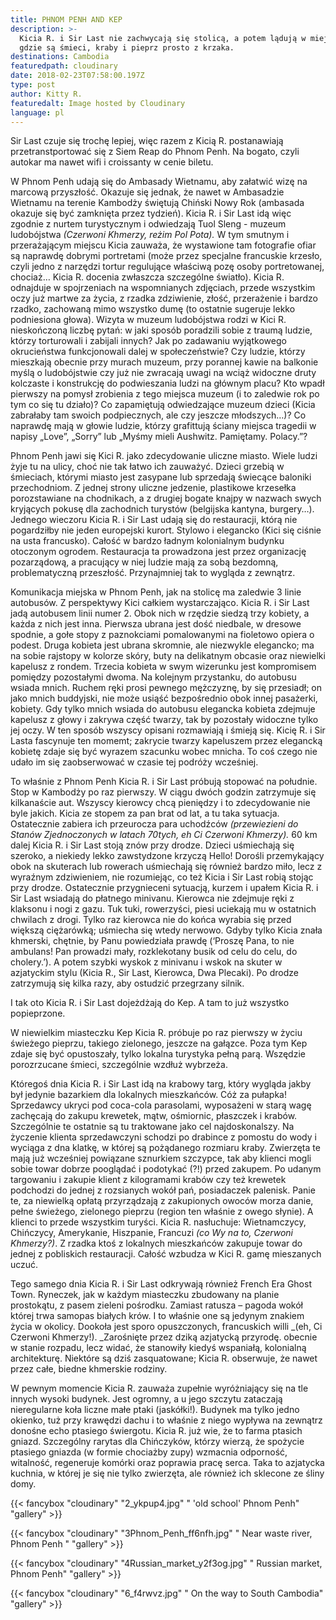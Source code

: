 ```yaml
---
title: PHNOM PENH AND KEP
description: >-
  Kicia R. i Sir Last nie zachwycają się stolicą, a potem lądują w miejscu,
  gdzie są śmieci, kraby i pieprz prosto z krzaka.
destinations: Cambodia
featuredpath: cloudinary
date: 2018-02-23T07:58:00.197Z
type: post
author: Kitty R.
featuredalt: Image hosted by Cloudinary
language: pl
---
```

Sir Last czuje się trochę lepiej, więc razem z Kicią R. postanawiają przetranstportować się z Siem Reap do Phnom Penh. Na bogato, czyli autokar ma nawet wifi i croissanty w cenie biletu.  

W Phnom Penh udają się do Ambasady Wietnamu, aby załatwić wizę na marcową przyszłość. Okazuje się jednak, że nawet w Ambasadzie Wietnamu na terenie Kambodży świętują Chiński Nowy Rok (ambasada okazuje się być zamknięta przez tydzień). Kicia R. i Sir Last idą więc zgodnie z nurtem turystycznym i odwiedzają Tuol Sleng - muzeum ludobójstwa _(Czerwoni Khmerzy, reżim Pol Pota)._ W tym smutnym i przerażającym miejscu Kicia zauważa, że wystawione tam fotografie ofiar są naprawdę dobrymi portretami (może przez specjalne francuskie krzesło, czyli jedno z narzędzi tortur regulujące właściwą pozę osoby portretowanej, chociaż… Kicia R. docenia zwłaszcza szczególne światło). Kicia R. odnajduje w spojrzeniach na wspomnianych zdjęciach, przede wszystkim oczy już martwe za życia, z rzadka zdziwienie, złość, przerażenie i bardzo rzadko, zachowaną mimo wszystko dumę (to ostatnie sugeruje lekko podniesiona głowa). Wizyta w muzeum ludobójstwa rodzi w Kici R. nieskończoną liczbę pytań: w jaki sposób poradzili sobie z traumą ludzie, którzy torturowali i zabijali innych? Jak po zadawaniu wyjątkowego okrucieństwa funkcjonowali dalej w społeczeństwie? Czy ludzie, którzy mieszkają obecnie przy murach muzeum, przy porannej kawie na balkonie myślą o ludobójstwie czy już nie zwracają uwagi na wciąż widoczne druty kolczaste i konstrukcję do podwieszania ludzi na głównym placu? Kto wpadł pierwszy na pomysł zrobienia z tego miejsca muzeum (i to zaledwie rok po tym co się tu działo)?  Co zapamiętują odwiedzające muzeum dzieci (Kicia zabrałaby tam swoich podpiecznych, ale czy jeszcze młodszych…)? Co naprawdę mają w głowie ludzie, którzy grafittują ściany miejsca tragedii w napisy „Love”,  „Sorry” lub „Myśmy mieli Aushwitz. Pamiętamy. Polacy.”? 

Phnom Penh jawi się Kici R. jako zdecydowanie uliczne miasto. Wiele ludzi żyje tu na ulicy, choć nie tak łatwo ich zauważyć. Dzieci grzebią w śmieciach, którymi miasto jest zasypane lub sprzedają świecące baloniki przechodniom. Z jednej strony uliczne jedzenie, plastikowe krzesełka porozstawiane na chodnikach, a z drugiej bogate knajpy w nazwach swych kryjących pokusę dla zachodnich turystów (belgijska kantyna, burgery…). Jednego wieczoru Kicia R. i Sir Last udają się do restauracji, którą nie pogardziłby nie jeden europejski kurort. Stylowo i elegancko (Kici się ciśnie na usta francusko). Całość w bardzo ładnym kolonialnym budynku otoczonym ogrodem.  Restauracja ta prowadzona jest przez organizację pozarządową, a pracujący w niej ludzie mają za sobą bezdomną, problematyczną przeszłość. Przynajmniej tak to wygląda z zewnątrz.

Komunikacja miejska w Phnom Penh, jak na stolicę ma zaledwie 3 linie autobusów. Z perspektywy Kici całkiem wystarczająco. Kicia R. i Sir Last jadą autobusem linii numer 2. Obok nich w rzędzie siedzą trzy kobiety, a każda z nich jest inna. Pierwsza ubrana jest dość niedbale, w dresowe spodnie, a gołe stopy z paznokciami pomalowanymi na fioletowo opiera o podest. Druga kobieta jest ubrana skromnie, ale niezwykle elegancko; ma na sobie rajstopy w kolorze skóry, buty na delikatnym obcasie oraz niewielki kapelusz z rondem. Trzecia kobieta w swym wizerunku jest kompromisem pomiędzy pozostałymi dwoma. Na kolejnym przystanku, do autobusu wsiada mnich. Ruchem ręki prosi pewnego mężczyznę, by się przesiadł; on jako mnich buddyjski, nie może usiąść bezpośrednio obok innej pasażerki, kobiety. Gdy tylko mnich wsiada do autobusu elegancka kobieta zdejmuje kapelusz z głowy i zakrywa część twarzy, tak by pozostały widoczne tylko jej oczy. W ten sposób wszyscy opisani rozmawiają i śmieją się. Kicię R. i Sir Lasta fascynuje ten momemt; zakrycie twarzy kapeluszem przez elegancką kobietę zdaje się być wyrazem szacunku wobec mnicha. To coś czego nie udało im się zaobserwować w czasie tej podróży wcześniej. 

To właśnie z Phnom Penh Kicia R. i Sir Last próbują stopować na południe. Stop w Kambodży po raz pierwszy. W ciągu dwóch godzin zatrzymuje się kilkanaście aut. Wszyscy kierowcy chcą pieniędzy i to zdecydowanie nie byle jakich. Kicia ze stopem za pan brat od lat, a tu taka sytuacja. Ostatecznie zabiera ich przeurocza para uchodźców _(przewiezieni do Stanów Zjednoczonych w latach 70tych, eh Ci Czerwoni Khmerzy)._ 60 km dalej Kicia R. i Sir Last stoją znów przy drodze. Dzieci uśmiechają się szeroko, a niekiedy lekko zawstydzone krzyczą Hello! Dorośli przemykający obok na skuterach lub rowerach uśmiechają się również bardzo miło, lecz z wyraźnym zdziwieniem, nie rozumiejąc, co też Kicia i Sir Last robią stojąc przy drodze. Ostatecznie przygnieceni sytuacją, kurzem i upałem Kicia R. i Sir Last  wsiadają do płatnego minivanu. Kierowca nie zdejmuje ręki z klaksonu i nogi z gazu. Tuk tuki, rowerzyści, piesi uciekają mu w ostatnich chwilach z drogi. Tylko raz kierowca nie do końca wyrabia się przed większą ciężarówką; uśmiecha się wtedy nerwowo.  Gdyby tylko Kicia znała khmerski, chętnie, by Panu powiedziała prawdę (‘Proszę Pana, to nie ambulans! Pan prowadzi mały, rozklekotany busik od celu do celu, do cholery.’). A potem szybki wyskok z minivanu i wskok na skuter w azjatyckim stylu (Kicia R., Sir Last, Kierowca, Dwa Plecaki). Po drodze zatrzymują się kilka razy, aby ostudzić przegrzany silnik.

 I tak oto Kicia R. i Sir Last dojeżdżają do Kep. A tam to już wszystko popieprzone. 

W niewielkim miasteczku Kep Kicia R. próbuje po raz pierwszy w życiu świeżego pieprzu, takiego zielonego, jeszcze na gałązce. Poza tym Kep zdaje się być opustoszały, tylko lokalna turystyka pełną parą. Wszędzie porozrzucane śmieci, szczególnie wzdłuż wybrzeża.

Któregoś dnia Kicia R. i Sir Last idą na krabowy targ, który wygląda jakby był jedynie bazarkiem dla lokalnych mieszkańców. Cóż za pułapka! Sprzedawcy ukryci pod coca-cola parasolami, wyposażeni w starą wagę zachęcają do zakupu krewetek, mątw, ośmiornic, płaszczek i krabów. Szczególnie te ostatnie są tu traktowane jako cel najdoskonalszy. Na życzenie klienta sprzedawczyni schodzi po drabince z pomostu do wody i wyciąga z dna klatkę, w której są pożądanego rozmiaru kraby. Zwierzęta te mają już wcześniej powiązane sznurkiem szczypce, tak aby klienci mogli sobie towar dobrze pooglądać i podotykać (?!) przed zakupem. Po udanym targowaniu i zakupie klient z kilogramami krabów czy też krewetek podchodzi do jednej z rozsianych wokół pań, posiadaczek palenisk. Panie te, za niewielką opłatą przyrządzają z zakupionych owoców morza danie, pełne świeżego, zielonego pieprzu (region ten właśnie z owego słynie). A klienci to przede wszystkim turyści. Kicia R. nasłuchuje: Wietnamczycy, Chińczycy, Amerykanie, Hiszpanie, Francuzi _(co Wy na to, Czerwoni Khmerzy?)_. Z rzadka ktoś z lokalnych mieszkańców zakupuje towar do jednej z pobliskich restauracji. Całość wzbudza w Kici R. gamę mieszanych uczuć. 

Tego samego dnia Kicia R. i Sir Last odkrywają również French Era Ghost Town. Ryneczek, jak w każdym miasteczku zbudowany na planie prostokątu, z pasem zieleni pośrodku. Zamiast ratusza – pagoda wokół której trwa samopas białych krów. I to właśnie one są jedynym znakiem życia w okolicy. Dookoła jest sporo opuszczonych, francuskich willi _(eh, Ci Czerwoni Khmerzy!). _Zarośnięte przez dziką azjatycką przyrodę. obecnie w stanie rozpadu, lecz widać, że stanowiły kiedyś wspaniałą, kolonialną architekturę. Niektóre są dziś zasquatowane; Kicia R. obserwuje, że nawet przez całe, biedne khmerskie rodziny. 

W pewnym momencie Kicia R. zauważa zupełnie wyróżniający się na tle innych wysoki budynek. Jest ogromny, a u jego szczytu zataczają nieregularne koła liczne małe ptaki (jaskółki!). Budynek ma tylko jedno okienko, tuż przy krawędzi dachu i to właśnie z niego wypływa na zewnątrz donośne echo ptasiego świergotu. Kicia R. już wie, że to farma ptasich gniazd. Szczególny rarytas dla Chińczyków, którzy wierzą, że spożycie ptasiego gniazda (w formie chociażby zupy) wzmacnia odporność, witalność, regeneruje komórki oraz poprawia pracę serca.  Taka to azjatycka kuchnia, w której je się nie tylko zwierzęta, ale również ich sklecone ze śliny domy.

{{< fancybox "cloudinary" "2_ykpup4.jpg" " 'old school' Phnom Penh" "gallery" >}}

{{< fancybox "cloudinary" "3Phnom_Penh_ff6nfh.jpg" " Near waste river, Phnom Penh " "gallery" >}}



{{< fancybox "cloudinary" "4Russian_market_y2f3og.jpg" " Russian market, Phnom Penh" "gallery" >}}

{{< fancybox "cloudinary" "6_f4rwvz.jpg" " On the way to South Cambodia" "gallery" >}}

